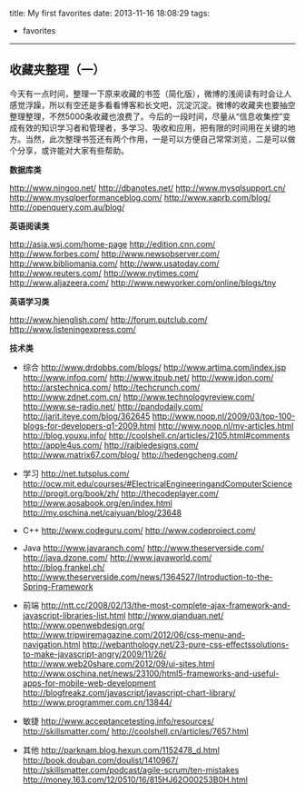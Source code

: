 title: My first favorites
date: 2013-11-16 18:08:29
tags:
 - favorites
---

收藏夹整理（一）
----------------------------------

今天有一点时间，整理一下原来收藏的书签（简化版），微博的浅阅读有时会让人感觉浮躁，所以有空还是多看看博客和长文吧，沉淀沉淀。微博的收藏夹也要抽空整理整理，不然5000条收藏也浪费了。今后的一段时间，尽量从“信息收集控”变成有效的知识学习者和管理者，多学习、吸收和应用，把有限的时间用在关键的地方。当然，此次整理书签还有两个作用，一是可以方便自己常常浏览，二是可以做个分享，或许能对大家有些帮助。

**数据库类**

http://www.ningoo.net/
http://dbanotes.net/
http://www.mysqlsupport.cn/
http://www.mysqlperformanceblog.com/
http://www.xaprb.com/blog/
http://openquery.com.au/blog/

<!-- more -->

**英语阅读类**

http://asia.wsj.com/home-page
http://edition.cnn.com/
http://www.forbes.com/
http://www.newsobserver.com/
http://www.bibliomania.com/
http://www.usatoday.com/
http://www.reuters.com/
http://www.nytimes.com/
http://www.aljazeera.com/
http://www.newyorker.com/online/blogs/tny

**英语学习类**

http://www.hjenglish.com/
http://forum.putclub.com/
http://www.listeningexpress.com/

**技术类**

 - 综合
http://www.drdobbs.com/blogs/
http://www.artima.com/index.jsp
http://www.infoq.com/
http://www.itpub.net/
http://www.jdon.com/
http://arstechnica.com/
http://techcrunch.com/
http://www.zdnet.com.cn/
http://www.technologyreview.com/
http://www.se-radio.net/
http://pandodaily.com/
http://jarit.iteye.com/blog/362645
http://www.noop.nl/2009/03/top-100-blogs-for-developers-q1-2009.html
http://www.noop.nl/my-articles.html
http://blog.youxu.info/
http://coolshell.cn/articles/2105.html#comments
http://apple4us.com/
http://raibledesigns.com/
http://www.matrix67.com/blog/
http://hedengcheng.com/

 - 学习
http://net.tutsplus.com/
http://ocw.mit.edu/courses/#ElectricalEngineeringandComputerScience
http://progit.org/book/zh/
http://thecodeplayer.com/
http://www.aosabook.org/en/index.html
http://my.oschina.net/caiyuan/blog/23648

 - C++
http://www.codeguru.com/
http://www.codeproject.com/

 - Java
http://www.javaranch.com/
http://www.theserverside.com/
http://java.dzone.com/
http://www.javaworld.com/
http://blog.frankel.ch/
http://www.theserverside.com/news/1364527/Introduction-to-the-Spring-Framework

 - 前端
http://ntt.cc/2008/02/13/the-most-complete-ajax-framework-and-javascript-libraries-list.html
http://www.qianduan.net/
http://www.openwebdesign.org/
http://www.tripwiremagazine.com/2012/06/css-menu-and-navigation.html
http://webanthology.net/23-pure-css-effectssolutions-to-make-javascript-angry/2009/11/26/
http://www.web20share.com/2012/09/ui-sites.html
http://www.oschina.net/news/23100/html5-frameworks-and-useful-apps-for-mobile-web-development
http://blogfreakz.com/javascript/javascript-chart-library/
http://www.programmer.com.cn/13844/

 - 敏捷
http://www.acceptancetesting.info/resources/
http://skillsmatter.com/
http://coolshell.cn/articles/7657.html

 - 其他
http://parknam.blog.hexun.com/1152478_d.html
http://book.douban.com/doulist/1410967/
http://skillsmatter.com/podcast/agile-scrum/ten-mistakes
http://money.163.com/12/0510/16/815HJ62O00253B0H.html
